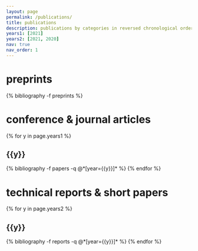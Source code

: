 ```yaml
---
layout: page
permalink: /publications/
title: publications
description: publications by categories in reversed chronological order <br> * denotes equal contribution
years1: [2021]
years2: [2021, 2020]
nav: true
nav_order: 1
---
```

<!-- _pages/publications.md -->
<div class="publications">

<h1>preprints</h1>

{% bibliography -f preprints %}

<h1>conference &amp; journal articles</h1>

{% for y in page.years1 %}
  <h2 class="year">{{y}}</h2>
  {% bibliography -f papers -q @*[year={{y}}]* %}
{% endfor %}

<h1>technical reports &amp; short papers</h1>

{% for y in page.years2 %}
  <h2 class="year">{{y}}</h2>
  {% bibliography -f reports -q @*[year={{y}}]* %}
{% endfor %}

</div>
